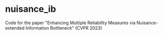 # nuisance_ib
Code for the paper "Enhancing Multiple Reliability Measures via Nuisance-extended Information Bottleneck" (CVPR 2023)
